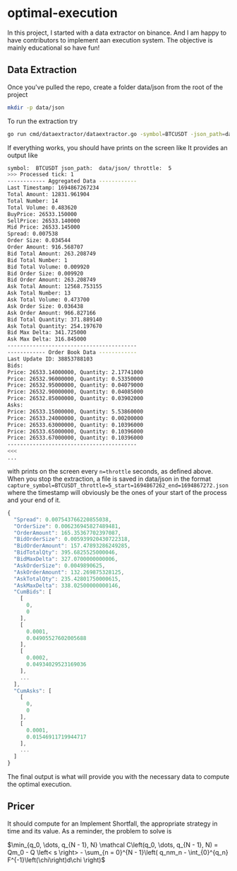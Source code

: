 # optimal-execution

In this project, I started with a data extractor on binance. And I am happy to have contributors to implement aan execution system. The objective is mainly educational so have fun!

## Data Extraction
Once you've pulled the repo, create a folder data/json from the root of the project
```bash
mkdir -p data/json
```
To run the extraction try
```bash
go run cmd/dataextractor/dataextractor.go -symbol=BTCUSDT -json_path=data/json/ -throttle=5
```
If everything works, you should have prints on the screen like 
It provides an output like
```bash
symbol:  BTCUSDT json_path:  data/json/ throttle:  5
>>> Processed tick: 1
------------ Aggregated Data ------------
Last Timestamp: 1694867267234
Total Amount: 12831.961904
Total Number: 14
Total Volume: 0.483620
BuyPrice: 26533.150000
SellPrice: 26533.140000
Mid Price: 26533.145000
Spread: 0.007538
Order Size: 0.034544
Order Amount: 916.568707
Bid Total Amount: 263.208749
Bid Total Number: 1
Bid Total Volume: 0.009920
Bid Order Size: 0.009920
Bid Order Amount: 263.208749
Ask Total Amount: 12568.753155
Ask Total Number: 13
Ask Total Volume: 0.473700
Ask Order Size: 0.036438
Ask Order Amount: 966.827166
Bid Total Quantity: 371.889140
Ask Total Quantity: 254.197670
Bid Max Delta: 341.725000
Ask Max Delta: 316.845000
-----------------------------------------
------------ Order Book Data ------------
Last Update ID: 38853788103
Bids:
Price: 26533.14000000, Quantity: 2.17741000
Price: 26532.96000000, Quantity: 0.53350000
Price: 26532.95000000, Quantity: 0.04079000
Price: 26532.90000000, Quantity: 0.04085000
Price: 26532.85000000, Quantity: 0.03902000
Asks:
Price: 26533.15000000, Quantity: 5.53860000
Price: 26533.24000000, Quantity: 0.00200000
Price: 26533.63000000, Quantity: 0.10396000
Price: 26533.65000000, Quantity: 0.10396000
Price: 26533.67000000, Quantity: 0.10396000
-----------------------------------------
<<<
...
```
with prints on the screen every `n=throttle` seconds, as defined above. When you stop the extraction, a file is saved in data/json in the format `capture_symbol=BTCUSDT_throttle=5_start=1694867262_end=1694867272.json` where the timestamp will obviously be the ones of your start of the process and your end of it.

```javascript
{
  "Spread": 0.007543766220855038,
  "OrderSize": 0.006236945827489481,
  "OrderAmount": 165.35367702397087,
  "BidOrderSize": 0.005939920430722318,
  "BidOrderAmount": 157.47893286249285,
  "BidTotalQty": 395.6825525000046,
  "BidMaxDelta": 327.0700000000006,
  "AskOrderSize": 0.0049890625,
  "AskOrderAmount": 132.269875328125,
  "AskTotalQty": 235.42801750000615,
  "AskMaxDelta": 338.02500000000146,
  "CumBids": [
    [
      0,
      0
    ],
    [
      0.0001,
      0.04905527602005688
    ],
    [
      0.0002,
      0.04934029523169036
    ],
    ...
  ],
  "CumAsks": [
    [
      0,
      0
    ],
    [
      0.0001,
      0.01546911719944717
    ],
    ...
  ]
}
```
The final output is what will provide you with the necessary data to compute the optimal execution.

## Pricer

It should compute for an Implement Shortfall, the appropriate strategy in time and its value. As a reminder, the problem to solve is 

$\min_{q_0, \dots, q_{N - 1}, N} \mathcal C\left(q_0, \dots, q_{N - 1}, N) = Qm_0 - Q \left< s \right> - \sum_{n = 0}^{N - 1}\left( q_nm_n - \int_{0}^{q_n} F^{-1}\left(\chi\right)d\chi \right)$
